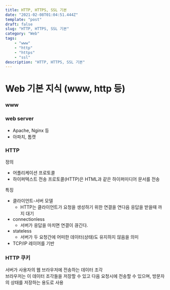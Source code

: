 ```yaml
---
title: HTTP, HTTPS, SSL 기본
date: "2021-02-08T01:04:51.444Z"
template: "post"
draft: false
slug: "HTTP, HTTPS, SSL 기본"
category: "Web"
tags:
    - "www"
    - "http"
    - "https"
    - "ssl"
description: "HTTP, HTTPS, SSL 기본"
---
```


# Web 기본 지식 (www, http 등)

### www

### web server

- Apache, Nginx 등
- 아파치, 톰캣

### HTTP

정의
- 어플리케이션 프로토콜
- 하이퍼텍스트 전송 프로토콜(HTTP)은 HTML과 같은 하이퍼미디어 문서를 전송

특징
- 클라이언트-서버 모델
  - HTTP는 클라이언트가 요청을 생성하기 위한 연결을 연다음 응답을 받을때 까지 대기
- connectionless
  - 서버가 응답을 마치면 연결이 끊긴다.
- stateless
  - 서버가 두 요청간에 어떠한 데이터(상태)도 유지하지 않음을 의미
- TCP/IP 레이어를 기반

### HTTP 쿠키

서버가 사용자의 웹 브라우저에 전송하는 데이터 조각  
브라우저는 이 데이터 조각들을 저장할 수 있고 다음 요청시에 전송할 수 있으며, 방문자의 상태를 저장하는 용도로 사용  
